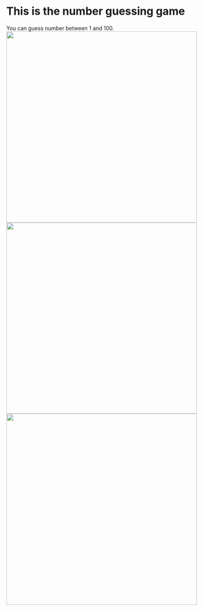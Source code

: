 # This is the number guessing game
You can guess number between 1 and 100.<br>
<img src="https://github.com/justlearningguy/numguessgame/assets/163748552/37fc4080-cf11-43aa-9362-457d1a6cce71" width="500px"><br>
<img src="https://github.com/justlearningguy/numguessgame/assets/163748552/ac62e3a0-bf23-4329-b565-dc8743bb66b9" width="500px"><br>
<img src="https://github.com/justlearningguy/numguessgame/assets/163748552/6b6d1011-d7aa-4faf-a8e8-f4343f4372b5" width="500px">


